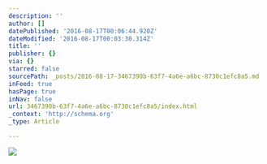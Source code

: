 ```yaml
---
description: ''
author: []
datePublished: '2016-08-17T00:06:44.920Z'
dateModified: '2016-08-17T00:03:30.314Z'
title: ''
publisher: {}
via: {}
starred: false
sourcePath: _posts/2016-08-17-3467390b-63f7-4a6e-a6bc-8730c1efc8a5.md
inFeed: true
hasPage: true
inNav: false
url: 3467390b-63f7-4a6e-a6bc-8730c1efc8a5/index.html
_context: 'http://schema.org'
_type: Article

---
```

![](https://the-grid-user-content.s3-us-west-2.amazonaws.com/2c4806ca-0860-4c51-89be-16cf6a51956b.jpg)
